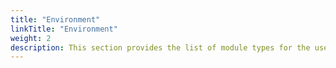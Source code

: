 ```yaml
---
title: "Environment"
linkTitle: "Environment"
weight: 2
description: This section provides the list of module types for the user to use in an GCP environment Opta yaml,  along with their inputs and outputs.
---
```

